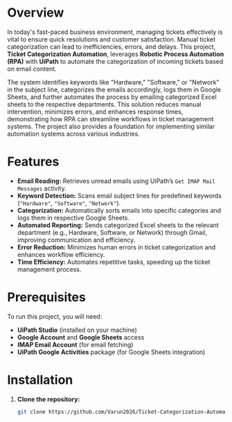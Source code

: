 

# **Overview**

In today's fast-paced business environment, managing tickets effectively is vital to ensure quick resolutions and customer satisfaction. Manual ticket categorization can lead to inefficiencies, errors, and delays. This project, **Ticket Categorization Automation**, leverages **Robotic Process Automation (RPA)** with **UiPath** to automate the categorization of incoming tickets based on email content.

The system identifies keywords like "Hardware," "Software," or "Network" in the subject line, categorizes the emails accordingly, logs them in Google Sheets, and further automates the process by emailing categorized Excel sheets to the respective departments. This solution reduces manual intervention, minimizes errors, and enhances response times, demonstrating how RPA can streamline workflows in ticket management systems. The project also provides a foundation for implementing similar automation systems across various industries.

# **Features**

- **Email Reading:** Retrieves unread emails using UiPath’s `Get IMAP Mail Messages` activity.
- **Keyword Detection:** Scans email subject lines for predefined keywords (`"Hardware"`, `"Software"`, `"Network"`).
- **Categorization:** Automatically sorts emails into specific categories and logs them in respective Google Sheets.
- **Automated Reporting:** Sends categorized Excel sheets to the relevant department (e.g., Hardware, Software, or Network) through Gmail, improving communication and efficiency.
- **Error Reduction:** Minimizes human errors in ticket categorization and enhances workflow efficiency.
- **Time Efficiency:** Automates repetitive tasks, speeding up the ticket management process.

# **Prerequisites**

To run this project, you will need:

- **UiPath Studio** (installed on your machine)
- **Google Account** and **Google Sheets** access
- **IMAP Email Account** (for email fetching)
- **UiPath Google Activities** package (for Google Sheets integration)

# **Installation**

1. **Clone the repository:**
   ```bash
   git clone https://github.com/Varun2026/Ticket-Categorization-Automation-using-RPA-Robotic-Process-and-Automation-.git
